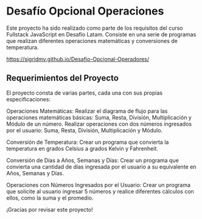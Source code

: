 # Desafío Opcional Operaciones
Este proyecto ha sido realizado como parte de los requisitos del curso Fullstack JavaScript en Desafío Latam. Consiste en una serie de programas que realizan diferentes operaciones matemáticas y conversiones de temperatura.

 https://sigridmv.github.io/Desafio-Opcional-Operadores/

## Requerimientos del Proyecto
El proyecto consta de varias partes, cada una con sus propias especificaciones:

Operaciones Matemáticas:
Realizar el diagrama de flujo para las operaciones matemáticas básicas: Suma, Resta, División, Multiplicación y Módulo de un número.
Realizar operaciones con dos números ingresados por el usuario: Suma, Resta, División, Multiplicación y Módulo.

Conversión de Temperatura:
Crear un programa que convierta la temperatura en grados Celsius a grados Kelvin y Fahrenheit.

Conversión de Días a Años, Semanas y Días:
Crear un programa que convierta una cantidad de días ingresada por el usuario a su equivalente en Años, Semanas y Días.

Operaciones con Números Ingresados por el Usuario:
Crear un programa que solicite al usuario ingresar 5 números y realice diferentes cálculos con ellos, como la suma y el promedio.

¡Gracias por revisar este proyecto!
